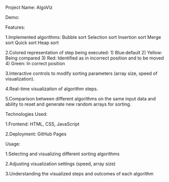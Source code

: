 Project Name: AlgoViz

Demo:

Features:

  1.Implemented algorithms:
      Bubble sort
      Selection sort
      Insertion sort
      Merge sort
      Quick sort
      Heap sort

  2.Colored representation of step being executed:
    1) Blue:default
    2) Yellow: Being compared
    3) Red: Identified as in incorrect position and to be moved
    4) Green: In correct position
  
  3.Interactive controls to modify sorting parameters (array size, speed of visualization).

  4.Real-time visualization of algorithm steps.
  
  5.Comparison between different algorithms on the same input data and ability to reset and generate new random arrays for sorting.

Technologies Used:

  1.Frontend: HTML, CSS, JavaScript
  
  2.Deployment: GitHub Pages

Usage:

  1.Selecting and visualizing different sorting algorithms
  
  2.Adjusting visualization settings (speed, array size)
  
  3.Understanding the visualized steps and outcomes of each algorithm
